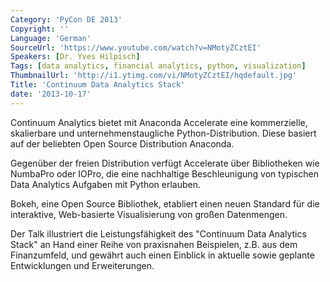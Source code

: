 ```yaml
---
Category: 'PyCon DE 2013'
Copyright: ''
Language: 'German'
SourceUrl: 'https://www.youtube.com/watch?v=NMotyZCztEI'
Speakers: [Dr. Yves Hilpisch]
Tags: [data analytics, financial analytics, python, visualization]
ThumbnailUrl: 'http://i1.ytimg.com/vi/NMotyZCztEI/hqdefault.jpg'
Title: 'Continuum Data Analytics Stack'
date: '2013-10-17'
---
```

Continuum Analytics bietet mit Anaconda Accelerate eine kommerzielle, skalierbare und unternehmenstaugliche Python-Distribution. Diese basiert auf der beliebten Open Source Distribution Anaconda.

Gegenüber der freien Distribution verfügt Accelerate über Bibliotheken wie NumbaPro oder IOPro, die eine nachhaltige Beschleunigung von typischen Data Analytics Aufgaben mit Python  erlauben.

Bokeh, eine Open Source Bibliothek, etabliert einen neuen Standard für die interaktive, Web-basierte Visualisierung von großen Datenmengen.

Der Talk illustriert die Leistungsfähigkeit des "Continuum Data Analytics Stack" an Hand einer Reihe von praxisnahen Beispielen, z.B. aus dem Finanzumfeld, und gewährt auch einen Einblick in aktuelle sowie geplante Entwicklungen und Erweiterungen.